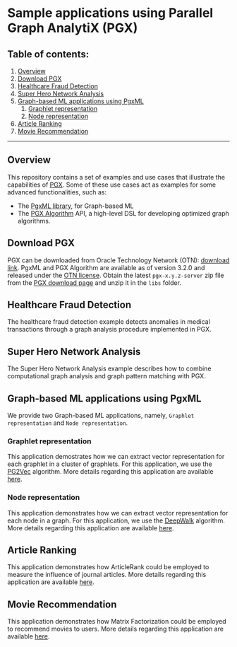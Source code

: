 # Sample applications using Parallel Graph AnalytiX (PGX)

## Table of contents:

1. [Overview](#overview)
2. [Download PGX](#pgx-download)
3. [Healthcare Fraud Detection](#healthcare-fraud-detection)
4. [Super Hero Network Analysis](#super-hero-network-analysis)
5. [Graph-based ML applications using PgxML](#pgxml-apps)
    1. [Graphlet representation](#graphlet-representation)
    2. [Node representation](#node-representation)
6. [Article Ranking](#article-ranking)
7. [Movie Recommendation](#movie-recommender)

****
    
## Overview <a name="overview"></a>
This repository contains a set of examples and use cases that illustrate the capabilities of [PGX](https://www.oracle.com/technetwork/oracle-labs/parallel-graph-analytix).
Some of these use cases act as examples for some advanced functionalities, such as:

* The [PgxML library](https://docs.oracle.com/cd/E56133_01/latest/tutorials/mllib/index.html), for Graph-based ML
* The [PGX Algorithm](https://docs.oracle.com/cd/E56133_01/latest/tutorials/algorithm/index.html) API, a high-level DSL for developing optimized graph algorithms.

## Download PGX <a name="pgx-download"></a>
PGX can be downloaded from Oracle Technology Network (OTN): [download link](https://www.oracle.com/technetwork/oracle-labs/parallel-graph-analytix/downloads).
PgxML and PGX Algorithm are available as of version 3.2.0 and released under the [OTN license](https://www.oracle.com/technetwork/licenses/standard-license-152015.html).
Obtain the latest `pgx-x.y.z-server` zip file from the [PGX download page](https://www.oracle.com/technetwork/oracle-labs/parallel-graph-analytix/downloads) and unzip it in the `libs` folder.

## Healthcare Fraud Detection <a name="healthcare-fraud-detection"></a>
The healthcare fraud detection example detects anomalies in medical transactions through a graph analysis procedure implemented in PGX.

## Super Hero Network Analysis <a name="super-hero-network-analysis"></a>
The Super Hero Network Analysis example describes how to combine computational graph analysis and graph pattern matching with PGX.

## Graph-based ML applications using PgxML <a name="pgxml-apps"></a>
We provide two Graph-based ML applications, namely, `Graphlet representation` and `Node representation`.

### Graphlet representation <a name="graphlet-representation"></a>
This application demostrates how we can extract vector representation for each graphlet in a cluster of graphlets.
For this application, we use the [PG2Vec](https://docs.oracle.com/cd/E56133_01/latest/tutorials/mllib/pg2vec.html) algorithm.
More details regarding this application are available [here](graphlet-representation/README.md).

### Node representation <a name="node-representation"></a>
This application demonstrates how we can extract vector representation for each node in a graph.
For this application, we use the [DeepWalk](https://docs.oracle.com/cd/E56133_01/latest/tutorials/mllib/deepwalk.html) algorithm.
More details regarding this application are available [here](node-representation/README.md).

## Article Ranking <a name="article-ranking"></a>
This application demonstrates how ArticleRank could be employed to measure the influence of journal articles.
More details regarding this application are available [here](article-ranking/README.md).

## Movie Recommendation <a name="movie-recommendation"></a>
This application demonstrates how Matrix Factorization could be employed to recommend movies to users.
More details regarding this application are available [here](movie-recommendation/README.md).

